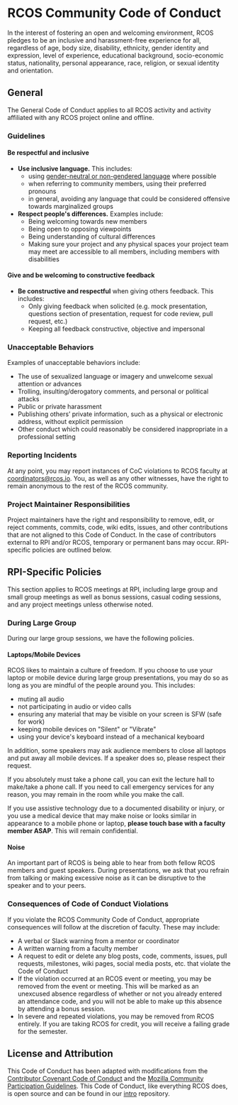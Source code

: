 # RCOS Community Code of Conduct
In the interest of fostering an open and welcoming environment, RCOS pledges to be an inclusive and 
harassment-free experience for  all, regardless of age, body size, disability, ethnicity, gender 
identity and expression, level of experience, educational background, socio-economic status, 
nationality, personal appearance, race, religion, or sexual identity and orientation. 

## General
The General Code of Conduct applies to all RCOS activity and activity affiliated with any RCOS 
project online and offline.

### Guidelines
#### Be respectful and inclusive
* **Use inclusive language.**  This includes:
  * using [gender-neutral or non-gendered 
language](http://geekfeminism.wikia.com/wiki/Nonsexist_language) where possible 
  * when referring to community members, using their preferred pronouns 
  * in general, avoiding any language that could be considered offensive towards marginalized groups
* **Respect people's differences.** Examples include:
  * Being welcoming towards new members
  * Being open to opposing viewpoints
  * Being understanding of cultural differences
  * Making sure your project and any physical spaces your project team may meet are accessible to 
all members, including members with disabilities

#### Give and be welcoming to constructive feedback
* **Be constructive and respectful** when giving others feedback. This includes:
  * Only giving feedback when solicited (e.g. mock presentation, questions section of presentation, 
request for code review, pull request, etc.)
  * Keeping all feedback constructive, objective and impersonal


### Unacceptable Behaviors

Examples of unacceptable behaviors include:

* The use of sexualized language or imagery and unwelcome sexual attention or advances
* Trolling, insulting/derogatory comments, and personal or political attacks
* Public or private harassment
* Publishing others’ private information, such as a physical or electronic address, without explicit 
permission
* Other conduct which could reasonably be considered inappropriate in a professional setting

### Reporting Incidents

At any point, you may report instances of CoC violations to RCOS faculty at <coordinators@rcos.io>. 
You, as well as any other witnesses, have the right to remain anonymous to the rest of the RCOS 
community.

### Project Maintainer Responsibilities
Project maintainers have the right and responsibility to remove, edit, or reject comments, commits, 
code, wiki edits, issues, and other contributions that are not aligned to this Code of Conduct. In 
the case of contributors external to RPI and/or RCOS, temporary or permanent bans may occur. 
RPI-specific policies are outlined below.

## RPI-Specific Policies

This section applies to RCOS meetings at RPI, including large group and small group meetings as well 
as bonus sessions, casual coding sessions, and any project meetings unless otherwise noted.

### During Large Group
During our large group sessions, we have the following policies.

#### Laptops/Mobile Devices
RCOS likes to maintain a culture of freedom. If you choose to use your laptop or mobile device 
during large group presentations, you may do so as long as you are mindful of the people around you. 
This includes:

* muting all audio
* not participating in audio or video calls
* ensuring any material that may be visible on your screen is SFW (safe for work)
* keeping mobile devices on "Silent" or "Vibrate"
* using your device's keyboard instead of a mechanical keyboard

In addition, some speakers may ask audience members to close all laptops and put away all mobile 
devices. If a speaker does so, please respect their request.

If you absolutely must take a phone call, you can exit the lecture hall to make/take a phone call. 
If you need to call emergency services for any reason, you may remain in the room while you make the 
call.

If you use assistive technology due to a documented disability or injury, or you use a medical 
device that may make noise or looks similar in appearance to a mobile phone or laptop, **please 
touch base with a faculty member ASAP**. This will remain confidential.

#### Noise
An important part of RCOS is being able to hear from both fellow RCOS members and guest speakers. 
During presentations, we ask that you refrain from talking or making excessive noise as it can be 
disruptive to the speaker and to your peers.

### Consequences of Code of Conduct Violations
If you violate the RCOS Community Code of Conduct, appropriate consequences will follow at the 
discretion of faculty. These may include:

* A verbal or Slack warning from a mentor or coordinator
* A written warning from a faculty member
* A request to edit or delete any blog posts, code, comments, issues, pull requests, milestones, 
wiki pages, social media posts, etc. that violate the Code of Conduct
* If the violation occurred at an RCOS event or meeting, you may be removed from the event or 
meeting. This will be marked as an unexcused absence regardless of whether or not you already 
entered an attendance code, and you will not be able to make up this absence by attending a bonus 
session.
* In severe and repeated violations, you may be removed from RCOS entirely. If you are taking RCOS 
for credit, you will receive a failing grade for the semester.

## License and Attribution

This Code of Conduct has been adapted with modifications from the [Contributor Covenant Code of 
Conduct](https://www.contributor-covenant.org/version/1/4/code-of-conduct.html) and the [Mozilla 
Community Participation 
Guidelines](https://www.mozilla.org/en-US/about/governance/policies/participation/). This Code of 
Conduct, like everything RCOS does, is open source and can be found in our 
[intro](https://github.com/rcos/intro) repository.




